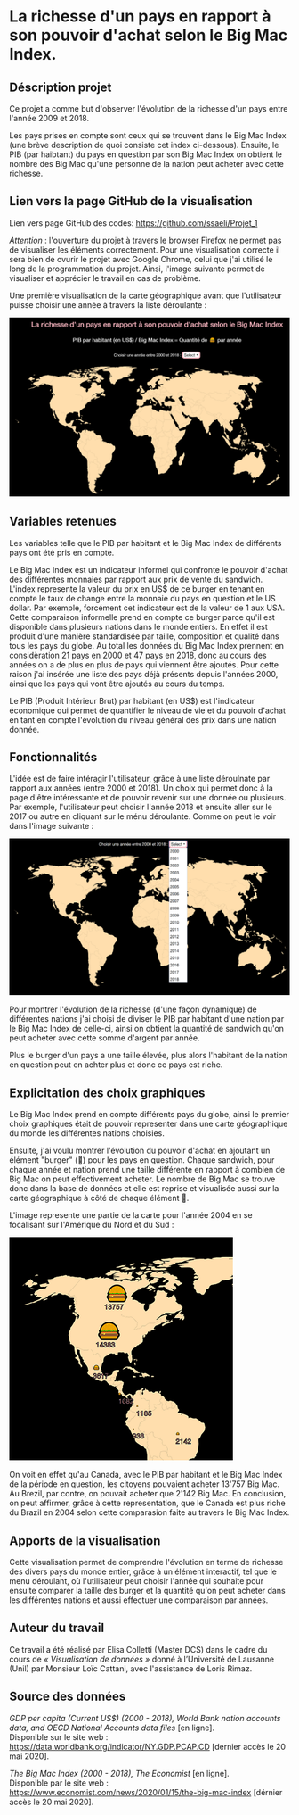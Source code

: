 # La richesse d'un pays en rapport à son pouvoir d'achat selon le Big Mac Index.

## Déscription projet

Ce projet a comme but d'observer l'évolution de la richesse d'un pays entre l'année 2009 et 2018.

Les pays prises en compte sont ceux qui se trouvent dans le Big Mac Index (une brève description de quoi consiste cet index ci-dessous). Ensuite, le PIB (par haibtant) du pays en question par son Big Mac Index on obtient le nombre des Big Mac qu'une personne de la nation peut acheter avec cette richesse.

## Lien vers la page GitHub de la visualisation

Lien vers page GitHub des codes: https://github.com/ssaeli/Projet_1

 *Attention* : l'ouverture du projet à travers le browser Firefox ne permet pas de visualiser les éléments correctement.
 Pour une visualisation correcte il sera bien de ovurir le projet avec Google Chrome, celui que j'ai utilisé le long de la programmation du projet. Ainsi, l'image suivante permet de visualiser et apprécier le travail en cas de problème.

Une première visualisation de la carte géographique avant que l'utilisateur puisse choisir une année à travers la liste déroulante :

![alt text](/data/img_readme/img_1.PNG "Page d'acceuil")

## Variables retenues
Les variables telle que le PIB par habitant et le Big Mac Index de différents pays ont été pris en compte.

Le Big Mac Index est un indicateur informel qui confronte le pouvoir d'achat des différentes monnaies par rapport aux prix de vente du sandwich. L'index represente la valeur du prix en US$ de ce burger en tenant en compte le taux de change entre la monnaie du pays en question et le US dollar. Par exemple, forcément cet indicateur est de la valeur de 1 aux USA.
Cette comparaison informelle prend en compte ce burger parce qu'il est disponible dans plusieurs nations dans le monde entiers. En effet il est produit d'une manière standardisée par taille, composition et qualité dans tous les pays du globe. Au total les données du Big Mac Index prennent en considèration 21 pays en 2000 et 47 pays en 2018, donc au cours des années on a de plus en plus de pays qui viennent être ajoutés. Pour cette raison j'ai insérée une liste des pays déjà présents depuis l'années 2000, ainsi que les pays qui vont être ajoutés au cours du temps. 

Le PIB (Produit Intérieur Brut) par habitant (en US$) est l'indicateur économique qui permet de quantifier le niveau de vie et du pouvoir d'achat en tant en compte l'évolution du niveau général des prix dans une nation donnée.

## Fonctionnalités 

L'idée est de faire intéragir l'utilisateur, grâce à une liste déroulnate par rapport aux années (entre 2000 et 2018). Un choix qui permet donc à la page d'être intéressante et de pouvoir revenir sur une donnée ou plusieurs. Par exemple, l'utilisateur peut choisir l'année 2018 et ensuite aller sur le 2017 ou autre en cliquant sur le ménu déroulante. Comme on peut le voir dans l'image suivante : 

![alt text](/data/img_readme/img_2.png "Intéraction utilisateur")

Pour montrer l'évolution de la richesse (d'une façon dynamique) de différentes nations j'ai choisi de diviser le PIB par habitant d'une nation par le Big Mac Index de celle-ci, ainsi on obtient la quantité de sandwich qu'on peut acheter avec cette somme d'argent par année.

Plus le burger d'un pays a une taille élevée, plus alors l'habitant de la nation en question peut en achter plus et donc ce pays est riche.

## Explicitation des choix graphiques

Le Big Mac Index prend en compte différents pays du globe, ainsi le premier choix graphiques était de pouvoir representer dans une carte géographique du monde les différentes nations choisies.

Ensuite, j'ai voulu montrer l'évolution du pouvoir d'achat en ajoutant un élément "burger" (🍔) pour les pays en question. Chaque sandwich, pour chaque année et nation prend une taille différente en rapport à combien de Big Mac on peut effectivement acheter. Le nombre de Big Mac se trouve donc dans la base de données et elle est reprise et visualisée aussi sur la carte géographique à côté de chaque élément 🍔.

L'image represente une partie de la carte pour l'année 2004 en se focalisant sur l'Amérique du Nord et du Sud 
:

![alt text](/data/img_readme/img_3.png "Focalisation taille")

On voit en effet qu'au Canada, avec le PIB par habitant et le Big Mac Index de la période en question, les citoyens pouvaient acheter 13'757 Big Mac. Au Brezil, par contre, on pouvait acheter que 2'142 Big Mac. 
En conclusion, on peut affirmer, grâce à cette representation, que le Canada est plus riche du Brazil en 2004 selon cette comparasion faite au travers le Big Mac Index.

## Apports de la visualisation

Cette visualisation permet de comprendre l'évolution en terme de richesse des divers pays du monde entier, grâce à un élément interactif, tel que le menu déroulant, où l'utilisateur peut choisir l'année qui souhaite pour ensuite comparer la taille des burger et la quantité qu'on peut acheter dans les différentes nations et aussi effectuer une comparaison par années.

## Auteur du travail
Ce travail a été réalisé par Elisa Colletti (Master DCS) dans le cadre du cours de *« Visualisation de données »* donné à l’Université de Lausanne (Unil) par Monsieur Loïc Cattani, avec l'assistance de Loris Rimaz.

## Source des données

*GDP per capita (Current US$) (2000 - 2018), World Bank nation accounts data, and OECD National Accounts data files* [en ligne].
<br>
Disponible sur le site web : https://data.worldbank.org/indicator/NY.GDP.PCAP.CD [dernier accès le 20 mai 2020].

*The Big Mac Index (2000 - 2018), The Economist* [en ligne].
<br>
Disponible par le site web : https://www.economist.com/news/2020/01/15/the-big-mac-index [dérnier accès le 20 mai 2020].